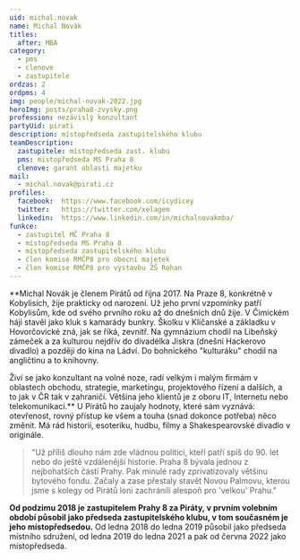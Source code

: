 ```yaml
---
uid: michal.novak
name: Michal Novák
titles:
  after: MBA
category:
  - pms
  - clenove
  - zastupitele
ordzas: 2
ordpms: 4
img: people/michal-novak-2022.jpg
heroImg: posts/praha8-zvysky.png
profession: nezávislý konzultant
partyUid: pirati
description: místopředseda zastupitelského klubu
teamDescription:
  zastupitele: místopředseda zast. klubu
  pms: místopředseda MS Praha 8
  clenove: garant oblasti majetku
mail:
  - michal.novak@pirati.cz
profiles:
  facebook:  https://www.facebook.com/icydicey
  twitter:   https://twitter.com/xelagem
  linkedin:  https://www.linkedin.com/in/michalnovakmba/
funkce:
  - zastupitel MČ Praha 8
  - místopředseda MS Praha 8
  - místopředseda zastupitelského klubu
  - člen komise RMČP8 pro obecní majetek
  - člen komise RMČP8 pro výstavbu ZŠ Rohan
---
```


**Michal Novák je členem Pirátů od října 2017. Na Praze 8, konkrétně v Kobylisích, žije prakticky od narození. Už jeho první vzpomínky patří Kobylisům, kde od svého prvního roku až do dnešních dnů žije. V Čimickém háji stavěl jako kluk s kamarády bunkry. Školku v Klíčanské a základku v Hovorčovické zná, jak se říká, zevnitř. Na gymnázium chodil na Libeňský zámeček a za kulturou nejdřív do divadélka Jiskra (dnešní Hackerovo divadlo) a později do kina na Ládví. Do bohnického "kulturáku" chodil na angličtinu a to knihovny.

Živí se jako konzultant na volné noze, radí velkým i malým firmám v oblastech obchodu, strategie, marketingu, projektového řízení a dalších, a to jak v ČR tak v zahraničí. Většina jeho klientů je z oboru IT, Internetu nebo telekomunikací.** U Pirátů ho zaujaly hodnoty, které sám vyznává: otevřenost, rovný přístup ke všem a touha (snad dokonce potřeba) něco změnit. Má rád historii, esoteriku, hudbu, filmy a Shakespearovské divadlo v originále.

>"Už příliš dlouho nám zde vládnou politici, kteří patří spíš do 90. let nebo do ještě vzdálenější historie. Praha 8 bývala jednou z nejbohatších částí Prahy. Pak minulé rady zprivatizovaly většinu bytového fondu. Začaly a zase přestaly stavět Novou Palmovu, kterou jsme s kolegy od Pirátů loni zachránili alespoň pro 'velkou' Prahu."

**Od podzimu 2018 je zastupitelem Prahy 8 za Piráty, v prvním volebním období působil jako předseda zastupitelského klubu, v tom současném je jeho místopředsedou.** Od ledna 2018 do ledna 2019 působil jako předseda místního sdružení, od ledna 2019 do ledna 2021 a pak od června 2022 jako místopředseda.